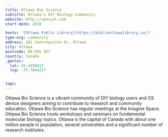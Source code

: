 ```yaml
---
title: Ottawa Bio Science
subtitle: Ottawa's DIY Biology Community
website: http://specyal.com
start-date: 2018

hosts: '[Ottawa Public Library](https://biblioottawalibrary.ca/)'
type-org: community
address: 101 Centrepointe Dr, Ottawa
city: Ottawa
postcode: ON K2G 5K7
country: Canada
_geoloc:
  lat: 45.3450417
  lng: -75.7644217


tags:
---
```


Ottawa Bio Science is a vibrant community of DIY biology users and OS device designers aiming to contribute to research and  community education.
Ottawa Bio Science has regular meetings at the Imagine Space.
Ottawa Bio Science hosts workshops and seminars on fundamental molecular biology topics.
Ottawa is the capital of Canada with about one million people in population, several universities and a significant number of research institutes.
